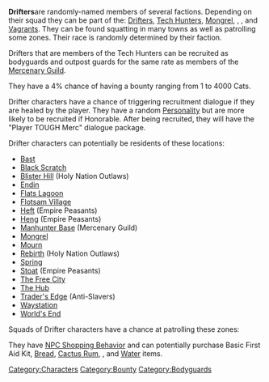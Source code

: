 **Drifters**are randomly-named members of several factions. Depending on
their squad they can be part of the: [Drifters](Drifters.md "wikilink"),
[Tech Hunters](02%20-%20Projects%20&%20Wikis/Kenshi/Kenshi%20Wiki/Kenshi%20Wiki%20Template/Tech_Hunters.md "wikilink"),
[Mongrel](Mongrel_(Faction).md "wikilink"), [](02%20-%20Projects%20&%20Wikis/Kenshi/Kenshi%20Wiki/Kenshi%20Wiki%20Template/Flotsam_Ninjas.md), [](02%20-%20Projects%20&%20Wikis/Kenshi/Kenshi%20Wiki/Kenshi%20Wiki%20Template/Holy_Nation_Outlaws.md), and
[Vagrants](02%20-%20Projects%20&%20Wikis/Kenshi/Kenshi%20Wiki/Kenshi%20Wiki%20Template/Vagrants.md "wikilink"). They can be found squatting in many
towns as well as patrolling some zones. Their race is randomly
determined by their faction.

Drifters that are members of the Tech Hunters can be recruited as
bodyguards and outpost guards for the same rate as members of the
[Mercenary Guild](02%20-%20Projects%20&%20Wikis/Kenshi/Kenshi%20Wiki/Kenshi%20Wiki%20Template/Mercenary_Guild.md "wikilink").

They have a 4% chance of having a bounty ranging from 1 to 4000 Cats.

Drifter characters have a chance of triggering recruitment dialogue if
they are healed by the player. They have a random
[Personality](Personality.md "wikilink") but are more likely to be
recruited if Honorable. After being recruited, they will have the
"Player TOUGH Merc" dialogue package.

Drifter characters can potentially be residents of these locations:

- [Bast](Bast.md "wikilink")
- [Black Scratch](Black_Scratch.md "wikilink")
- [Blister Hill](Blister_Hill.md "wikilink") (Holy Nation Outlaws)
- [Endin](Endin.md "wikilink")
- [Flats Lagoon](Flats_Lagoon.md "wikilink")
- [Flotsam Village](Flotsam_Village.md "wikilink")
- [Heft](Heft.md "wikilink") (Empire Peasants)
- [Heng](Heng.md "wikilink") (Empire Peasants)
- [Manhunter Base](Manhunter_Base.md "wikilink") (Mercenary Guild)
- [Mongrel](Mongrel.md "wikilink")
- [Mourn](Mourn.md "wikilink")
- [Rebirth](Rebirth.md "wikilink") (Holy Nation Outlaws)
- [Spring](Spring.md "wikilink")
- [Stoat](Stoat.md "wikilink") (Empire Peasants)
- [The Free City](The_Free_City.md "wikilink")
- [The Hub](The_Hub.md "wikilink")
- [Trader's Edge](Trader's_Edge.md "wikilink") (Anti-Slavers)
- [Waystation](Waystation.md "wikilink")
- [World's End](World's_End.md "wikilink")

Squads of Drifter characters have a chance at patrolling these zones:

They have [NPC Shopping Behavior](NPC_Shopping_Behavior.md "wikilink") and
can potentially purchase Basic First Aid Kit, [Bread](Bread.md "wikilink"),
[Cactus Rum](Cactus_Rum.md "wikilink"), [](Splint_Kit.md), and [Water](Water.md "wikilink") items.

[Category:Characters](Category:Characters "wikilink")
[Category:Bounty](Category:Bounty "wikilink")
[Category:Bodyguards](Category:Bodyguards "wikilink")